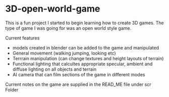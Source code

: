 # 3D-open-world-game

This is a fun project I started to begin learning how to create 3D games. The type of game I was going for was an open world style game. 

Current features
- models created in blender can be added to the game and manipulated
- General movement (walking jumping, looking etc)
- Terrrain manipulation (can change textures and height layouts of terrain)
- Functional lighting that calcultes appropriate specular, ambient and diffuse lighting on all objects and terrain
- AI camera that can film sections of the game in different modes

Current notes on the game are supplied in the READ_ME file under scr Folder  


